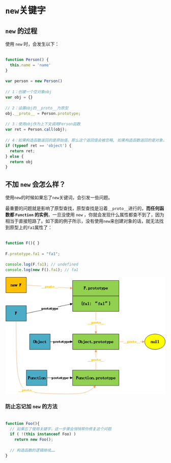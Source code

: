 # `new`关键字

## `new` 的过程
使用 `new` 时，会发生以下：

``` javascript

function Person() { 
  this.name = 'name'
} 

var person = new Person() 

// 1：创建一个空对象obj 
var obj = {} 

// 2：设置obj的__proto__为原型 
obj.__proto__ = Person.prototype; 

// 3：使用obj作为上下文调用Person函数 
var ret = Person.call(obj); 

// 4：如果构造函数返回的是原始值，那么这个返回值会被忽略, 如果构造函数返回的是对象，就会覆盖构造的实例 
if (typeof ret == 'object') {
  return ret; 
} else { 
  return obj 
}

```

## 不加 `new` 会怎么样？

使用`new`的时候如果忘了`new`关键词，会引发一些问题。

最重要的问题就是影响了原型查找，原型查找是沿着`__proto__`进行的，**而任何函数都 `Function` 的实例**，一旦没使用 `new` ，你就会发现什么属性都查不到了，因为相当于直接短路了。如下面的例子所示，没有使用`new`来创建对象的话，就无法找到原型上的`fa1`属性了：

``` javascript

function F(){ } 

F.prototype.fa1 = "fa1"; 

console.log(F.fa1); // undefined
console.log(new F().fa1); // fa1

```

![](img/new-1.png)

### 防止忘记加 `new` 的方法

``` javascript

function Foo(){ 
  // 如果忘了使用关键字，这一步骤会悄悄帮你修复这个问题 
  if ( !(this instanceof Foo) ) 
    return new Foo(); 
  
  // 构造函数的逻辑继续…… 
}

```